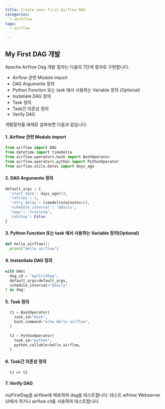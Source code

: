 ```yaml
---
title: Create your first Airflow DAG
categories:
  - workflow
tags: 
  - airflow

---
```


## My First DAG 개발 
Apache Airflow Dag 개발 절차는 다음의 7단계 절차로 구현합니다. 

- Airflow 관련 Module import 
- DAG Arguments 정의
- Python Function 또는 task 에서 사용하는 Variable 정의 (Optional)
- Instatiate DAG 정의 
- Task 정의 
- Task간 의존성 정의 
- Verify DAG 

개발절차를 예제로 살펴보면 다음과 같습니다.

#### 1. Airflow 관련 Module import  

```python
from airflow import DAG 
from datetime import timedelta 
from airflow.operators.bash import BashOperator 
from airflow.operators.python import PythonOperator 
from airflow.utils.dates import days_ago 
```

#### 2. DAG Arguments 정의

``` python
default_args = {
  'start_date': days_ago(1),
  'retries': 1,
  'retry_delay': timedelta(minutes=5),
  'schedule_interval': '@daily',
  'tags': 'training',
  'catchup': False
}
``` 

#### 3. Python Function 또는 task 에서 사용하는 Variable 정의(Optional)

```python
def hello_airflow():
  print("Hello airflow")
```

#### 4. Instantiate DAG 정의 

```python
with DAG(
  dag_id = "myFirstDag",
  default_args=default_args,
  schedule_interval="@daily"
) as dag:
```

#### 5.  Task 정의 

```python
  t1 = BashOperator(
    task_id="bash",
    bash_command="echo Hello airflow",
  )
  
  t2 = PythonOperator(
    task_id="python",
    python_callable=hello_airflow,
  )
```

#### 6. Task간 의존성 정의 

```
  t1 >> t2
```

#### 7. Verify DAG 

myFirstDag을 airflow에 배포하여 dag을 테스트합니다. 
테스트 aifrlow Webserver UI에서 하거나 airflow cli를 사용하여 테스트합니다.
